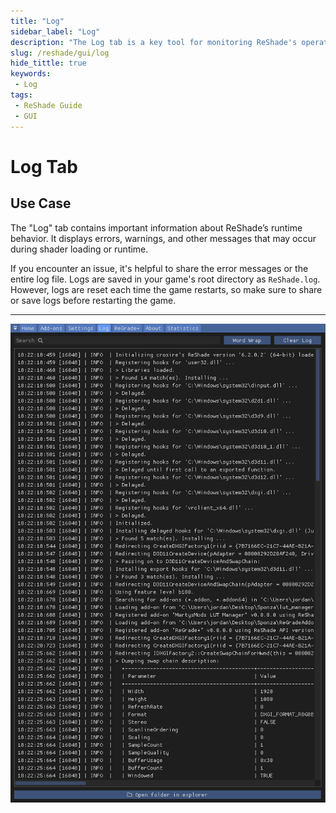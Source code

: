 ```yaml
---
title: "Log"
sidebar_label: "Log"
description: "The Log tab is a key tool for monitoring ReShade's operations and troubleshooting issues. It provides a detailed log of ReShade's activities to help you identify where your issues are."
slug: /reshade/gui/log
hide_tittle: true
keywords:
 - Log
tags:
 - ReShade Guide
 - GUI
---
```


# Log Tab

## Use Case
The "Log" tab contains important information about ReShade’s runtime behavior. It displays errors, warnings, and other messages that may occur during shader loading or runtime.  

If you encounter an issue, it's helpful to share the error messages or the entire log file. Logs are saved in your game's root directory as `ReShade.log`. However, logs are reset each time the game restarts, so make sure to share or save logs before restarting the game.

---

![ReShadeLogTabScreenshot](./images/rsui_log_tab.webp)